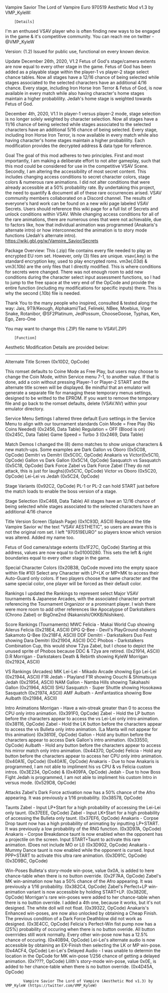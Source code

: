 Vampire Savior The Lord of Vampire Euro 970519 Aesthetic Mod v1.3 by VMP_KyleW:

        [Details]

I'm an enthused VSAV player who is often finding new ways to be engaged in the game & it's competitive community. You can reach me on twitter - @VMP_KyleW 

Version: (1.2) Issued for public use, functional on every known device.

Update
December 26th, 2020, V1.2
Fetus of God's stage/camera extents are now equal to every other stage in the game. Fetus of God has been added as a playable stage within the player-1 vs player-2 stage select chance tables. Now all stages have a 12/16 chance of being selected while stages associated to the selected characters have an additional 4/16 chance. Every stage, including Iron Horse Iron Terror & Fetus of God, is now available in every match while also having character's home stages maintain a higher probablility. Jedah's home stage is weighted towards Fetus of God.

December 4th, 2020, V1.1
In player-1 versus player-2 mode, stage selection is no longer solely weighted by character selection. Now all stages have a 11/16 chance of being selected while stages associated to the selected characters have an additional 5/16 chance of being selected. Every stage, including Iron Horse Iron Terror, is now available in every match while also having character's home stages maintain a higher probablility.
Each modification provides the decrypted address & data type for reference.

Goal
The goal of this mod adheres to two principles. First and most importantly, I am making a deliberate effort to not alter gameplay, such that this mod could be considered for use in the competitive VSAV Scene. Secondly, I am altering the accessibility of most secret content. This includes changing access conditions to secret character colors, stage colors & numerous rare animations. I did not alter conditions that were already accessible at a 50% probability rate. By undertaking this project, the need to quantify & document all of these rare occurrences arised. VSAV community members collaborated on a Discord channel. The results of everyone's hard work can be found on a new wiki page labeled VSAV Secrets. Users should reference this wiki page for a full list of Secrets and unlock conditions within VSAV. While changing access conditions for all of the rare animations, there are numerous ones that were not achievable, due to factors like, how that individual animation was programmed (Anakaris's alternate intro) or how interconnected the animation is to story mode functions (Jedah's alternate intro).
https://wiki.gbl.gg/w/Vampire_Savior/Secrets

Package Overview:
This (.zip) file contains every file needed to play an encrypted EU rom set. However, only (3) files are unique.
vsav(.key) is the standard encryption key, used to play encrypted roms.
vm3e(.03d) & vm3(.10b) are the only files that I directly modified. This is where conditions for secrets were changed. There was not enough room to add new conditions during the character select input assessment functions, so I had to jump to the free space at the very end of the OpCode and provide the entire function (including my modifications for specific inputs) there. This is why the second (.10b) file is needed.

Thank You to the many people who inspired, consulted & tested along the way: Jais, 9T9/Keough, Alphakami/Tad, Felineki, NBee, Moebius, Viper Snake, Rotanibor, @SF2Platinum, JedPossum, ChooseGoose, Typhas, Ken, Ego, Zero-One

You may want to change this (.ZIP) file name to VSAV(.ZIP)

        [Function]

Aesthetic Modification Details are provided below:
_________________________________________________

Alternate Title Screen (0x10D2, OpCode)

This romset defaults to Coine Mode as Free Play, but users may choose to change the Coin Mode, within Service menu 7-1, to another value. If that is done, add a coin without pressing Player-1 or Player-2 START and the alternate
title screen will be displayed. Be mindful that an emulator will generate a separate file for managing these temporary menus settings, designed to be writted to the EPROM. If you want to remove the temporary file and go back to
the romset defaults, delete (VSAV.NV) within your emulator directory.

Service Menu Settings
I altered three default Euro settings in the Service Menu to align with our tournament standards
Coin Mode = Free Play (No Coins Needed) (0x2456, Data Table)
Regulation = OFF (Blood is on) (0x245C, Data Table)
Game Speed = Turbo 3 (0x2469, Data Table)

Match Demos
I changed the (8) demo matches to show unique characters & new match-ups. Some examples are
Dark Gallon vs Oboro (0x5C08, OpCode)
Demitri vs Demitri (0x5C0C, OpCode)
Anakaris vs Victor(0x5C10, OpCode)
Gallon vs Dark Gallon (0x5C14, OpCode)
Sasquatch vs Sasquatch (0x5C18, OpCode)
Dark Force Zabel vs Dark Force Zabel (They do not attack, this is just for laughs)(0x5C1C, OpCode)
Victor vs Oboro (0x5C20, OpCode)
Lei-Lei vs Jedah (0x5C24, OpCode)

Stage Variants (0x92C2, OpCode)
PL-1 or PL-2 can hold START just before the match loads to enable the boss version of a stage.

Stage Selection (0xC468, Data Table)
All stages have an 12/16 chance of being selected while stages associated to the selected characters have an additional 4/16 chance

Title Version Screen (Splash Page) (0x1C93D, ASCII)
Replaced the title Vampire Savior w/ the text "VSAV AESTHETIC", so users are aware this is not the original rom set. I left "970519EURO" so players know which version was altered. Added my name too.

Fetus of God camera/stage extents (0x1F27C, OpCode)
Starting at this address, values are now equal to 0x01000280. This sets the left & right boundaries equal to every other stage in the game.

Special Character Colors (0x20B38, OpCode moved into the empty space within file #10)
Select any Character with LP+LK or MP+MK to access their Auto-Guard only colors. If two players choose the same character and the same special color, one player will be forced as their default color.

Rankings
I updated the Rankings to represent select Major VSAV tournaments & Japanese Arcades, with the associated character portrait referencing the Tournament Organizor or a prominant player. I wish there were more room to add other references like Apocalypse of Darkstalkers (Chrono Zabel) or BigOne2nd (Nakanishi/OKKB/Nishiken).

Score Rankings (Tournaments)
MWC Felicia - Makai World Cup showing Ailerus Felicia (0x218E4, ASCII)
DPG Q-Bee - Devil's PlayGround showing Sakamoto Q-Bee (0x218F4, ASCII)
DDF Demitri - Darkstalkers Duo Fest showing Dara Demitri (0x21904, ASCII)
DCC Phobos - Darkstalkers Combination Cup, this would show T2ya Zabel, but I chose to depict the unused sprite of Phobos because DDC & T2ya are retired. (0x21914, ASCII)
D.R Morrigan - Darkstakers Death & Rebirth showing KyleW Morrigan (0x21924, ASCII)

VS Rankings (Arcades)
MIK Lei-Lei - Mikado Arcade showing Ego Lei-Lei (0x21944, ASCII)
F1R Jedah - Playland F1R showing Oouchi & Shimatsuya Jedah (0x21954, ASCII)
NAM Gallon - Namba Hills showing Takahashi Gallon (0x21964, ASCII)
SHU Sasquatch - Super Shuttle showing Hosokawa Sasquatch (0x21974, ASCII)
AMF Aulbath - AmFantastica showing Bow Aulbath (0x21984, ASCII)

Intro Animations
Morrigan - Have a win-streak greater than 0 to access the CPU only intro animation. (0x391F0, OpCode)
Zabel - Hold the LP button before the characters appear to access the vs Lei-Lei only intro animation. (0x38116, OpCode)
Zabel - Hold the LK button before the characters appear to access the vs Bulleta only intro animation. (La Manta will not appear for this animation) (0x3810E, OpCode)
Gallon - Hold any button before the characters appear to access Dark Gallon's intro animation. (0x33550, OpCode) 
Aulbath - Hold any button before the characters appear to access his mirror match only intro animation. (0x44370, OpCode)
Felicia - Hold any button before the characters appear to access her CPU only intro animation. (0x40A1E, OpCode) (0x40A1E, OpCode)
Anakaris - Due to how Anakaris is programmed, I am not able to impliment his vs CPU & vs Felicia custom intros. (0x3E234, OpCode) & (0x409FA, OpCode)
Jedah - Due to how Boss Fight Jedah is programmed, I am not able to impliment his custom Intro in versus mode. (0x529D8, OpCode)

Attacks
Zabel's Dark Force activation now has a 50% chance of the Afro appearing. It was previously a 1/16 probability. (0x38578, OpCode)

Taunts
Zabel - Input LP+Start for a high probability of accessing the Lei-Lei only taunt. (0x37EEE, OpCode)
Zabel - Input LK+Start for a high probability of accessing the Bulleta only taunt. (0x37EF6, OpCode)
Anakaris - Corpse Drop taunt now has a high probability of animating by inputting LP+START. It was previously a low probability of the RNG function. (0x3D97A, OpCode)
Anakaris - Corpse Breakdance taunt is now enabled when the opponent has a projectile on the screen. Input START+Taunt to activate this rare animation. (Does not include MO or LI) (0x3D902, OpCode)
Anakaris - Mummy Dance taunt is now enabled while the opponent is cursed. Input PPP+START to activate this ultra rare animation. (0x3D91C, OpCode) (0x3D9BC, OpCode)

Win-Poses
Bulleta's story-mode win-pose, value 0x0A, is added to here chance-table when there is no button override. (0x2F7AA, OpCode)
Zabel's MK win-animation now has a 50% chance of the Afro appearing. It was previously a 1/16 probability. (0x382C4, OpCode)
Zabel's Perfect+LP win-animation variant is now accessible by holding START+LP. (0x3820E, OpCode)
Morrigan's rare win-poses were added to her chance-table when there is no button override. I added a 4th one, because it works, but it's not designed. The white doll will not float. (0x39322, OpCode)
Anakaris's Enhanced win-poses, are now also unlocked by obtaining a Cheap Finish. The previous condition of a Dark Force Deathblow did not work as designed. (0x3E4CC, OpCode)
Felicia's Perfect-Win fist pump now has a (25%) probability of occuring when there is no button overide. All button overrrides still work normally. Every other win-pose now has a 12.5% chance of occuring. (0x40B94, OpCode)
Lei-Lei's alternate audio is now accessible by obtaining an EX-Finish then selecting the LK or MP win-pose. (0x4ACF4, OpCode)
Lei-Lei's Delayed Audio - I was unable to determin the location in the OpCode for MK win-pose 1/256 chance of getting a delayed animation. (0x????, OpCode)
Lilith's story-mode win-pose, value 0x0E, is added to her chance-table when there is no button override. (0x4D45A, OpCode)

            Vampire Savior The Lord of Vampire (Aesthetic Mod v1.3) by VMP_KyleW (https://twitter.com/VMP_KyleW)
